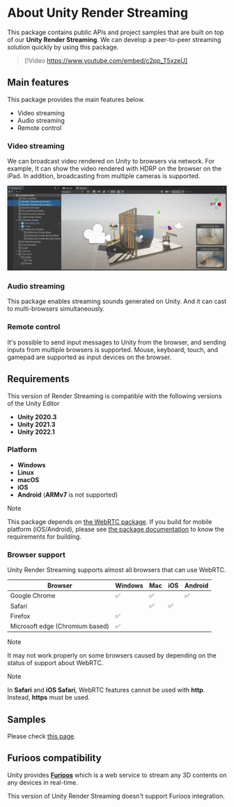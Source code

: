 # About Unity Render Streaming

This package contains public APIs and project samples that are built on top of our **Unity Render Streaming**. We can develop a peer-to-peer streaming solution quickly by using this package.

> [!Video https://www.youtube.com/embed/c2pp_T5xzeU]

## Main features

This package provides the main features below.

- Video streaming
- Audio streaming
- Remote control

### Video streaming

We can broadcast video rendered on Unity to browsers via network. For example, It can show the video rendered with HDRP on the browser on the iPad. In addition, broadcasting from multiple cameras is supported.

![Render Streaming Wizard](images/feature_multicamera.png)

### Audio streaming
This package enables streaming sounds generated on Unity. And it can cast to multi-browsers simultaneously.

### Remote control

It's possible to send input messages to Unity from the browser, and sending inputs from multiple browsers is supported. Mouse, keyboard, touch, and gamepad are supported as input devices on the browser.

## Requirements

This version of Render Streaming is compatible with the following versions of the Unity Editor

- **Unity 2020.3**
- **Unity 2021.3**
- **Unity 2022.1**

### Platform

- **Windows**
- **Linux**
- **macOS**
- **iOS**
- **Android** (**ARMv7** is not supported)

> [!NOTE]
> This package depends on [the WebRTC package](https://docs.unity3d.com/Packages/com.unity.webrtc@3.0). If you build for mobile platform (iOS/Android), please see [the package documentation](https://docs.unity3d.com/Packages/com.unity.webrtc@3.0/manual/requirements.html#additional-notes) to know the requirements for building.

### Browser support

Unity Render Streaming supports almost all browsers that can use WebRTC.

| Browser | Windows | Mac | iOS | Android |
| ------- | ------- | --- | --- | ------- |
| Google Chrome | :white_check_mark: | :white_check_mark: |    | :white_check_mark: |
| Safari |   | :white_check_mark: | :white_check_mark: |                    |
| Firefox | :white_check_mark: |   |   |   |
| Microsoft edge (Chromium based) | :white_check_mark: |   |   |   |

> [!NOTE]
> It may not work properly on some browsers caused by depending on the status of support about WebRTC.

> [!NOTE]
> In **Safari** and **iOS Safari**, WebRTC features cannot be used with **http**. Instead, **https** must be used.

## Samples

Please check [this page](samples.md).

## Furioos compatibility

Unity provides **[Furioos](https://www.furioos.com)** which is a web service to stream any 3D contents on any devices in real-time.

This version of Unity Render Streaming doesn't support Furioos integration.

